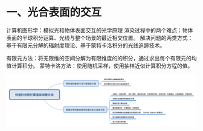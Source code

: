 # 一、光合表面的交互
计算机图形学：模拟光和物体表面交互的光学原理
渲染过程中的两个难点：物体表面的半球积分运算、光线与整个场景的最近相交位置。
解决问题的两类方式：基于有限元分解的辐射度理论、基于蒙特卡洛积分的光线追踪技术。

有限元方法：将无限维的空间分解为有限维度的的积分，通过求出每个有限元的均值计算积分。
蒙特卡洛方法：使用随机采样，使用抽样近似计算积分方程的值。

![快速的光照计算渲染场景的方法](/pic/快速的光照计算渲染场景分类.png)

